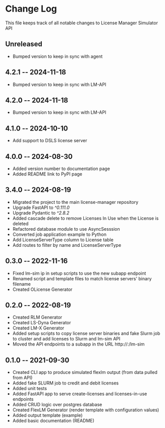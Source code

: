 # Change Log

This file keeps track of all notable changes to License Manager Simulator API

## Unreleased
* Bumped version to keep in sync with agent

## 4.2.1 -- 2024-11-18
* Bumped version to keep in sync with LM-API

## 4.2.0 -- 2024-11-18
* Bumped version to keep in sync with LM-API

## 4.1.0 -- 2024-10-10
* Add support to DSLS license server


## 4.0.0 -- 2024-08-30
* Added version number to documentation page
* Added README link to PyPI page

## 3.4.0 -- 2024-08-19
* Migrated the project to the main license-manager repository
* Upgrade FastAPI to *^0.111.0*
* Upgrade Pydantic to *^2.8.2*
* Added cascade delete to remove Licenses In Use when the License is deleted
* Refactored database module to use AsyncSesssion
* Converted job application example to Python
* Add LicenseServerType column to License table
* Add routes to filter by name and LicenseServerType

## 0.3.0 -- 2022-11-16
* Fixed lm-sim ip in setup scripts to use the new subapp endpoint
* Renamed script and template files to match license servers' binary filename
* Created OLicense Generator

## 0.2.0 -- 2022-08-19
* Created RLM Generator
* Created LS-Dyna Generator
* Created LM-X Generator
* Added setup scripts to copy license server binaries and fake Slurm job to cluster and add licenses to Slurm and lm-sim API
* Moved the API endpoints to a subapp in the URL http://<ip-address>:<port>/lm-sim

## 0.1.0 -- 2021-09-30
* Created CLI app to produce simulated flexlm output (from data pulled from API)
* Added fake SLURM job to credit and debit licenses
* Added unit tests
* Added FastAPI app to serve create-licenses and licenses-in-use endpoints
* Added CRUD logic over postgres database
* Created FlexLM Generator (render template with configuration values)
* Added output template (example)
* Added basic documentation (README)
